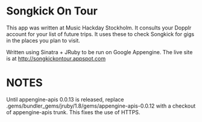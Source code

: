 Songkick On Tour
================

This app was written at Music Hackday Stockholm. It consults your Dopplr account for your list of future trips. It uses these to check Songkick for gigs in the places you plan to visit.

Written using Sinatra + JRuby to be run on Google Appengine. The live site is at http://songkickontour.appspot.com

NOTES
=====

Until appengine-apis 0.0.13 is released, replace .gems/bundler_gems/jruby/1.8/gems/appengine-apis-0.0.12 with a checkout of appengine-apis trunk. This fixes the use of HTTPS.
